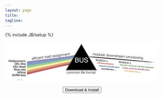 ```yaml
---
layout: page
title: 
tagline: 
---
```

{% include JB/setup %}
<!-- Add favicon -->

<link rel="icon" href="favicon.ico" type="image/x-icon">

[<img src = "BUSprism.png">](about.html)

<p align="center">
  <a href="download.html">
    <button type="button" class="btn btn-success">Download & Install</button>
  </a>
</p>
